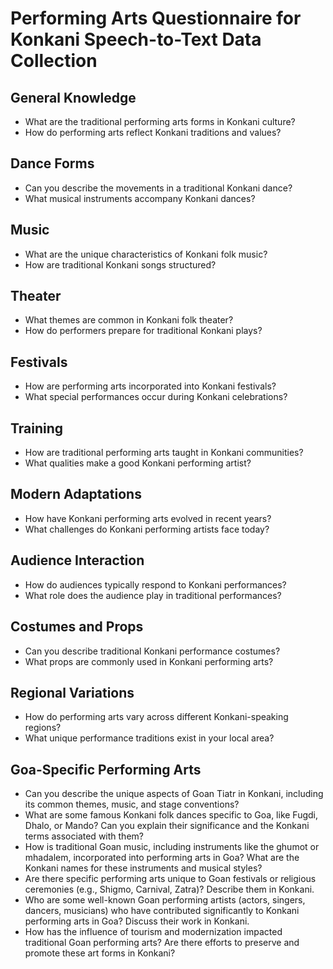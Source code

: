 # Performing Arts Questionnaire for Konkani Speech-to-Text Data Collection

## General Knowledge
- What are the traditional performing arts forms in Konkani culture?
- How do performing arts reflect Konkani traditions and values?

## Dance Forms
- Can you describe the movements in a traditional Konkani dance?
- What musical instruments accompany Konkani dances?

## Music
- What are the unique characteristics of Konkani folk music?
- How are traditional Konkani songs structured?

## Theater
- What themes are common in Konkani folk theater?
- How do performers prepare for traditional Konkani plays?

## Festivals
- How are performing arts incorporated into Konkani festivals?
- What special performances occur during Konkani celebrations?

## Training
- How are traditional performing arts taught in Konkani communities?
- What qualities make a good Konkani performing artist?

## Modern Adaptations
- How have Konkani performing arts evolved in recent years?
- What challenges do Konkani performing artists face today?

## Audience Interaction
- How do audiences typically respond to Konkani performances?
- What role does the audience play in traditional performances?

## Costumes and Props
- Can you describe traditional Konkani performance costumes?
- What props are commonly used in Konkani performing arts?

## Regional Variations
- How do performing arts vary across different Konkani-speaking regions?
- What unique performance traditions exist in your local area?

## Goa-Specific Performing Arts
- Can you describe the unique aspects of Goan Tiatr in Konkani, including its common themes, music, and stage conventions?
- What are some famous Konkani folk dances specific to Goa, like Fugdi, Dhalo, or Mando? Can you explain their significance and the Konkani terms associated with them?
- How is traditional Goan music, including instruments like the ghumot or mhadalem, incorporated into performing arts in Goa? What are the Konkani names for these instruments and musical styles?
- Are there specific performing arts unique to Goan festivals or religious ceremonies (e.g., Shigmo, Carnival, Zatra)? Describe them in Konkani.
- Who are some well-known Goan performing artists (actors, singers, dancers, musicians) who have contributed significantly to Konkani performing arts in Goa? Discuss their work in Konkani.
- How has the influence of tourism and modernization impacted traditional Goan performing arts? Are there efforts to preserve and promote these art forms in Konkani?
